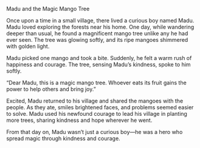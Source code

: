 Madu and the Magic Mango Tree

Once upon a time in a small village, there lived a curious boy named Madu. Madu loved exploring the forests near his home. One day, while wandering deeper than usual, he found a magnificent mango tree unlike any he had ever seen. The tree was glowing softly, and its ripe mangoes shimmered with golden light.

Madu picked one mango and took a bite. Suddenly, he felt a warm rush of happiness and courage. The tree, sensing Madu’s kindness, spoke to him softly.

“Dear Madu, this is a magic mango tree. Whoever eats its fruit gains the power to help others and bring joy.”

Excited, Madu returned to his village and shared the mangoes with the people. As they ate, smiles brightened faces, and problems seemed easier to solve. Madu used his newfound courage to lead his village in planting more trees, sharing kindness and hope wherever he went.

From that day on, Madu wasn’t just a curious boy—he was a hero who spread magic through kindness and courage.
